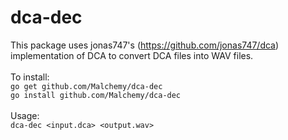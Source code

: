 # dca-dec


This package uses jonas747's (https://github.com/jonas747/dca) implementation of DCA to convert DCA files into WAV files.
<br /><br />
To install:
<br />
```go get github.com/Malchemy/dca-dec```
<br />
```go install github.com/Malchemy/dca-dec```
<br /><br />
Usage:
<br />
```dca-dec <input.dca> <output.wav>```
